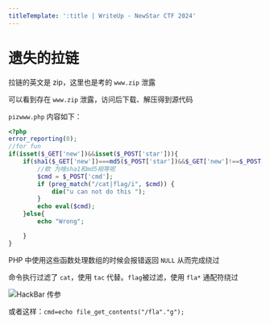 ```yaml
---
titleTemplate: ':title | WriteUp - NewStar CTF 2024'
---
```


# 遗失的拉链

拉链的英文是 zip，这里也是考的 `www.zip` 泄露

可以看到存在 `www.zip` 泄露，访问后下载、解压得到源代码

`pizwww.php` 内容如下：

```php
<?php
error_reporting(0);
//for fun
if(isset($_GET['new'])&&isset($_POST['star'])){
    if(sha1($_GET['new'])===md5($_POST['star'])&&$_GET['new']!==$_POST['star']){
        //欸 为啥sha1和md5相等呢
        $cmd = $_POST['cmd'];
        if (preg_match("/cat|flag/i", $cmd)) {
            die("u can not do this ");
        }
        echo eval($cmd);
    }else{
        echo "Wrong";

    }
}
```

PHP 中使用这些函数处理数组的时候会报错返回 `NULL` 从而完成绕过

命令执行过滤了 `cat`，使用 `tac` 代替。`flag`被过滤，使用 `fla*` 通配符绕过

![HackBar 传参](/assets/images/wp/2024/week2/yishidelalian_1.png)

或者这样：`cmd=echo file_get_contents("/fla"."g");`
